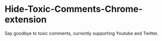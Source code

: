# Hide-Toxic-Comments-Chrome-extension
Say goodbye to toxic comments, currently supporting Youtube and Twitter.
